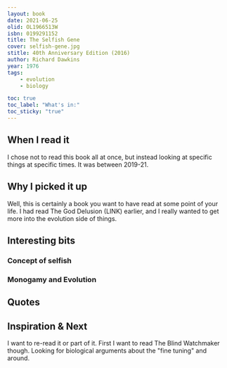```yaml
---
layout: book
date: 2021-06-25
olid: OL1966513W
isbn: 0199291152
title: The Selfish Gene
cover: selfish-gene.jpg
stitle: 40th Anniversary Edition (2016)
author: Richard Dawkins
year: 1976
tags: 
    - evolution
    - biology

toc: true
toc_label: "What's in:"
toc_sticky: "true"
---
```


## When I read it
I chose not to read this book all at once, but instead looking at specific things at specific times. It was between 2019-21.

## Why I picked it up
Well, this is certainly a book you want to have read at some point of your life.
I had read The God Delusion (LINK) earlier, and I really wanted to get more into the evolution side of things.


## Interesting bits

### Concept of selfish
### Monogamy and Evolution


## Quotes

## Inspiration & Next

I want to re-read it or part of it. First I want to read The Blind Watchmaker though.
Looking for biological arguments about the "fine tuning" and around.